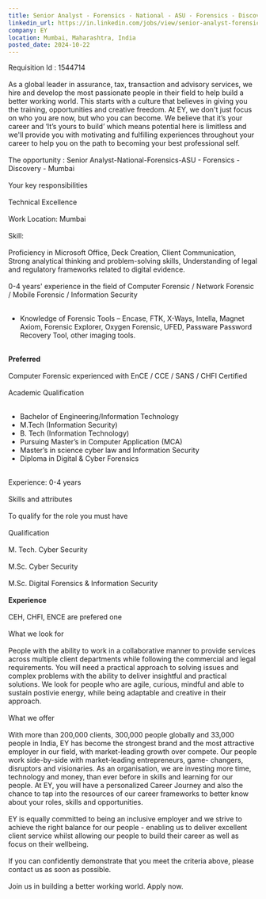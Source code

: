 ```yaml
---
title: Senior Analyst - Forensics - National - ASU - Forensics - Discovery - Mumbai
linkedin_url: https://in.linkedin.com/jobs/view/senior-analyst-forensics-national-asu-forensics-discovery-mumbai-at-ey-4037386079?position=7&pageNum=5&refId=km7k4I33F05VNDSj4%2FI3%2BQ%3D%3D&trackingId=wDGeiaeoNTCZVSM53MrZIA%3D%3D
company: EY
location: Mumbai, Maharashtra, India
posted_date: 2024-10-22
---
```


<div class="description__text description__text--rich">
<section class="show-more-less-html" data-max-lines="5">
<div class="show-more-less-html__markup show-more-less-html__markup--clamp-after-5 relative overflow-hidden">
          Requisition Id : 1544714<br/><br/>As a global leader in assurance, tax, transaction and advisory services, we hire and develop the most passionate people in their field to help build a better working world. This starts with a culture that believes in giving you the training, opportunities and creative freedom. At EY, we don't just focus on who you are now, but who you can become. We believe that it’s your career and ‘It’s yours to build’ which means potential here is limitless and we'll provide you with motivating and fulfilling experiences throughout your career to help you on the path to becoming your best professional self.<br/><br/>The opportunity : Senior Analyst-National-Forensics-ASU - Forensics - Discovery - Mumbai<br/><br/>Your key responsibilities<br/><br/>Technical Excellence<br/><br/>Work Location: Mumbai<br/><br/>Skill:<br/><br/>Proficiency in Microsoft Office, Deck Creation, Client Communication, Strong analytical thinking and problem-solving skills, Understanding of legal and regulatory frameworks related to digital evidence.<br/><br/>0-4 years' experience in the field of Computer Forensic / Network Forensic / Mobile Forensic / Information Security<br/><br/><ul><li>Knowledge of Forensic Tools – Encase, FTK, X-Ways, Intella, Magnet Axiom, Forensic Explorer, Oxygen Forensic, UFED, Passware Password Recovery Tool, other imaging tools.<br/><br/></li></ul><strong>Preferred<br/><br/></strong>Computer Forensic experienced with EnCE / CCE / SANS / CHFI Certified<br/><br/>Academic Qualification<br/><br/><ul><li>Bachelor of Engineering/Information Technology</li><li>M.Tech (Information Security)</li><li>B. Tech (Information Technology)</li><li>Pursuing Master’s in Computer Application (MCA)</li><li>Master’s in science cyber law and Information Security</li><li>Diploma in Digital &amp; Cyber Forensics<br/><br/></li></ul>Experience: 0-4 years<br/><br/>Skills and attributes<br/><br/>To qualify for the role you must have<br/><br/>Qualification<br/><br/>M. Tech. Cyber Security<br/><br/>M.Sc. Cyber Security<br/><br/>M.Sc. Digital Forensics &amp; Information Security<br/><br/><strong>Experience<br/><br/></strong>CEH, CHFI, ENCE are prefered one<br/><br/>What we look for<br/><br/>People with the ability to work in a collaborative manner to provide services across multiple client departments while following the commercial and legal requirements. You will need a practical approach to solving issues and complex problems with the ability to deliver insightful and practical solutions. We look for people who are agile, curious, mindful and able to sustain postivie energy, while being adaptable and creative in their approach.<br/><br/>What we offer<br/><br/>With more than 200,000 clients, 300,000 people globally and 33,000 people in India, EY has become the strongest brand and the most attractive employer in our field, with market-leading growth over compete. Our people work side-by-side with market-leading entrepreneurs, game- changers, disruptors and visionaries. As an organisation, we are investing more time, technology and money, than ever before in skills and learning for our people. At EY, you will have a personalized Career Journey and also the chance to tap into the resources of our career frameworks to better know about your roles, skills and opportunities.<br/><br/>EY is equally committed to being an inclusive employer and we strive to achieve the right balance for our people - enabling us to deliver excellent client service whilst allowing our people to build their career as well as focus on their wellbeing.<br/><br/>If you can confidently demonstrate that you meet the criteria above, please contact us as soon as possible.<br/><br/>Join us in building a better working world. Apply now.
        </div>


<!-- --> </section>
</div>